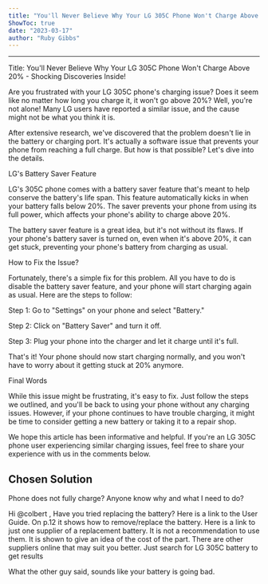 ```yaml
---
title: "You'll Never Believe Why Your LG 305C Phone Won't Charge Above 20% - Shocking Discoveries Inside!"
ShowToc: true 
date: "2023-03-17"
author: "Ruby Gibbs"
---
```

*****
Title: You'll Never Believe Why Your LG 305C Phone Won't Charge Above 20% - Shocking Discoveries Inside!

Are you frustrated with your LG 305C phone's charging issue? Does it seem like no matter how long you charge it, it won't go above 20%? Well, you're not alone! Many LG users have reported a similar issue, and the cause might not be what you think it is.

After extensive research, we've discovered that the problem doesn't lie in the battery or charging port. It's actually a software issue that prevents your phone from reaching a full charge. But how is that possible? Let's dive into the details.

LG's Battery Saver Feature

LG's 305C phone comes with a battery saver feature that's meant to help conserve the battery's life span. This feature automatically kicks in when your battery falls below 20%. The saver prevents your phone from using its full power, which affects your phone's ability to charge above 20%.

The battery saver feature is a great idea, but it's not without its flaws. If your phone's battery saver is turned on, even when it's above 20%, it can get stuck, preventing your phone's battery from charging as usual.

How to Fix the Issue?

Fortunately, there's a simple fix for this problem. All you have to do is disable the battery saver feature, and your phone will start charging again as usual. Here are the steps to follow:

Step 1: Go to "Settings" on your phone and select "Battery." 

Step 2: Click on "Battery Saver" and turn it off. 

Step 3: Plug your phone into the charger and let it charge until it's full.

That's it! Your phone should now start charging normally, and you won't have to worry about it getting stuck at 20% anymore.

Final Words

While this issue might be frustrating, it's easy to fix. Just follow the steps we outlined, and you'll be back to using your phone without any charging issues. However, if your phone continues to have trouble charging, it might be time to consider getting a new battery or taking it to a repair shop.

We hope this article has been informative and helpful. If you're an LG 305C phone user experiencing similar charging issues, feel free to share your experience with us in the comments below.


## Chosen Solution
 Phone does not fully charge?   Anyone know why and what I need to do?

 Hi @colbert ,
Have you tried replacing the battery?
Here is a link to the User Guide. On p.12 it shows how to remove/replace the battery.
Here is a link to just one supplier of a replacement battery.
It is not a recommendation to use them. It is shown to give an idea of the cost of the part. There are other suppliers online that may suit you better. Just search for LG 305C battery to get results

 What the other guy said, sounds like your battery is going bad.




